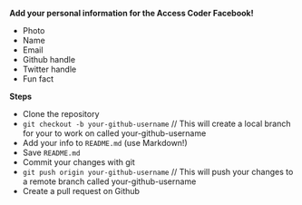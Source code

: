 **Add your personal information for the Access Coder Facebook!**

* Photo
* Name
* Email
* Github handle
* Twitter handle
* Fun fact

**Steps**

* Clone the repository
* `git checkout -b your-github-username` // This will create a local branch for your to work on called your-github-username
* Add your info to `README.md` (use Markdown!)
* Save `README.md`
* Commit your changes with git
* `git push origin your-github-username` // This will push your changes to a remote branch called your-github-username
* Create a pull request on Github
